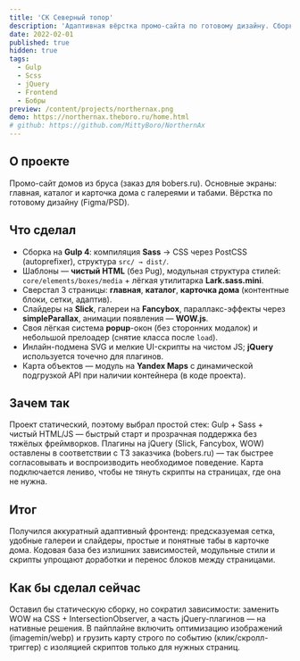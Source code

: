 ```yaml
---
title: 'СК Северный топор'
description: 'Адаптивная вёрстка промо-сайта по готовому дизайну. Сборка на Gulp и Sass, слайдеры и галереи на jQuery-плагинах.'
date: 2022-02-01
published: true
hidden: true
tags:
  - Gulp
  - Scss
  - jQuery
  - Frontend
  - Бобры
preview: /content/projects/northernax.png
demo: https://northernax.theboro.ru/home.html
# github: https://github.com/MittyBoro/NorthernAx
---
```


## О проекте

Промо-сайт домов из бруса (заказ для bobers.ru). Основные экраны: главная, каталог и карточка дома с галереями и табами. Вёрстка по готовому дизайну (Figma/PSD).

## Что сделал

- Сборка на **Gulp 4**: компиляция **Sass** → CSS через PostCSS (autoprefixer), структура `src/ → dist/`.
- Шаблоны — **чистый HTML** (без Pug), модульная структура стилей: `core/elements/boxes/media` + лёгкая утилитарка **Lark.sass.mini**.
- Сверстал 3 страницы: **главная**, **каталог**, **карточка дома** (контентные блоки, сетки, адаптив).
- Слайдеры на **Slick**, галереи на **Fancybox**, параллакс-эффекты через **simpleParallax**, анимации появления — **WOW.js**.
- Своя лёгкая система **popup**-окон (без сторонних модалок) и небольшой прелоадер (снятие класса после `load`).
- Инлайн-подмена SVG и мелкие UI-скрипты на чистом JS; **jQuery** используется точечно для плагинов.
- Карта объектов — модуль на **Yandex Maps** с динамической подгрузкой API при наличии контейнера (в коде проекта).

## Зачем так

Проект статический, поэтому выбрал простой стек: Gulp + Sass + чистый HTML/JS — быстрый старт и прозрачная поддержка без тяжёлых фреймворков. Плагины на jQuery (Slick, Fancybox, WOW) оставлены в соответствии с ТЗ заказчика (bobers.ru) — так быстрее согласовывать и воспроизводить необходимое поведение. Карта подключается лениво, чтобы не тянуть скрипты на страницах, где она не нужна.

## Итог

Получился аккуратный адаптивный фронтенд: предсказуемая сетка, удобные галереи и слайдеры, простые и понятные табы в карточке дома. Кодовая база без излишних зависимостей, модульные стили и скрипты упрощают доработки и перенос блоков между страницами.

## Как бы сделал сейчас

Оставил бы статическую сборку, но сократил зависимости: заменить WOW на CSS + IntersectionObserver, а часть jQuery-плагинов — на нативные решения. В пайплайне включить оптимизацию изображений (imagemin/webp) и грузить карту строго по событию (клик/скролл-триггер) с изоляцией скриптов только для нужных страниц.
